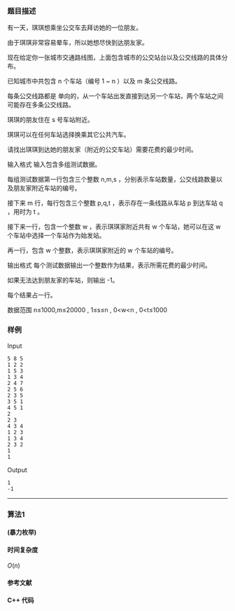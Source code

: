 ### 题目描述

有一天，琪琪想乘坐公交车去拜访她的一位朋友。

由于琪琪非常容易晕车，所以她想尽快到达朋友家。

现在给定你一张城市交通路线图，上面包含城市的公交站台以及公交线路的具体分布。

已知城市中共包含  n  个车站（编号 1 ~ n ）以及  m  条公交线路。

每条公交线路都是 单向的，从一个车站出发直接到达另一个车站，两个车站之间可能存在多条公交线路。

琪琪的朋友住在  s  号车站附近。

琪琪可以在任何车站选择换乘其它公共汽车。

请找出琪琪到达她的朋友家（附近的公交车站）需要花费的最少时间。

输入格式
输入包含多组测试数据。

每组测试数据第一行包含三个整数  n,m,s ，分别表示车站数量，公交线路数量以及朋友家附近车站的编号。

接下来  m  行，每行包含三个整数  p,q,t ，表示存在一条线路从车站  p  到达车站  q ，用时为  t 。

接下来一行，包含一个整数  w ，表示琪琪家附近共有  w  个车站，她可以在这  w  个车站中选择一个车站作为始发站。

再一行，包含  w  个整数，表示琪琪家附近的  w  个车站的编号。

输出格式
每个测试数据输出一个整数作为结果，表示所需花费的最少时间。

如果无法达到朋友家的车站，则输出 -1。

每个结果占一行。

数据范围
n≤1000,m≤20000 ,
1≤s≤n ,
0<w<n ,
0<t≤1000

### 样例

Input

```
5 8 5
1 2 2
1 5 3
1 3 4
2 4 7
2 5 6
2 3 5
3 5 1
4 5 1
2
2 3
4 3 4
1 2 3
1 3 4
2 3 2
1
1
```

Output

```
1
-1
```

----------

### 算法1
#### (暴力枚举)


#### 时间复杂度

$O(n)$

#### 参考文献

#### C++ 代码

``` cpp

```